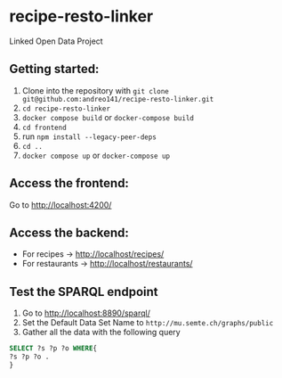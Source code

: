 # recipe-resto-linker
Linked Open Data Project

## Getting started:
1. Clone into the repository with ```git clone git@github.com:andreo141/recipe-resto-linker.git```
2. ```cd recipe-resto-linker```
3. ```docker compose build``` or ```docker-compose build```
4. ```cd frontend```
5. run ```npm install --legacy-peer-deps```
6. ```cd ..```
7. ```docker compose up``` or ```docker-compose up```

## Access the frontend:
Go to [http://localhost:4200/](http://localhost:4200/)

## Access the backend:
- For recipes -> [http://localhost/recipes/](http://localhost/recipes/)
- For restaurants -> [http://localhost/restaurants/](http://localhost/restaurants/)

## Test the SPARQL endpoint
1. Go to [http://localhost:8890/sparql/](http://localhost:8890/sparql/)
2. Set the Default Data Set Name to `http://mu.semte.ch/graphs/public`
3. Gather all the data with the following query
```sql
SELECT ?s ?p ?o WHERE{
?s ?p ?o .
}
```

